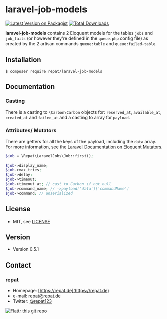 # laravel-job-models

[![Latest Version on Packagist](https://img.shields.io/packagist/v/repat/laravel-job-models.svg?style=flat-square)](https://packagist.org/packages/repat/laravel-job-models)
[![Total Downloads](https://img.shields.io/packagist/dt/repat/laravel-job-models.svg?style=flat-square)](https://packagist.org/packages/repat/laravel-job-models)

**laravel-job-models** contains 2 Eloquent models for the tables `jobs` and `job_fails` (or however they're defined in the `queue.php` config file) as created by the 2 artisan commands `queue:table` and `queue:failed-table`.

## Installation

`$ composer require repat/laravel-job-models`

## Documentation

### Casting

There is a casting to `\Carbon\Carbon` objects for: `reserved_at`, `available_at`, `created_at` and `failed_at` and a casting to array for `payload`.

### Attributes/ Mutators

There are getters for all the keys of the payload, including the `data` array. For more information, see the [Laravel Documentation on Eloquent Mutators](https://laravel.com/docs/8.x/eloquent-mutators).

```php
$job = \Repat\LaravelJobs\Job::first();

$job->display_name;
$job->max_tries;
$job->delay;
$job->timeout;
$job->timeout_at; // cast to Carbon if not null
$job->command_name; // ->payload['data']['commandName']
$job->command; // unserialized
```

## License

* MIT, see [LICENSE](https://github.com/repat/laravel-job-models/blob/master/LICENSE)

## Version

* Version 0.5.1

## Contact

### repat

* Homepage: [https://repat.de](https://repat.de)
* e-mail: repat@repat.de
* Twitter: [@repat123](https://twitter.com/repat123 "repat123 on twitter")

[![Flattr this git repo](http://api.flattr.com/button/flattr-badge-large.png)](https://flattr.com/submit/auto?user_id=repat&url=https://github.com/repat/laravel-job-models&title=laravel-job-models&language=&tags=github&category=software)
